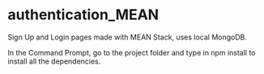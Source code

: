 # authentication_MEAN
Sign Up and Login pages made with MEAN Stack, uses local MongoDB.

In the Command Prompt, go to the project folder and type in npm install to install all the dependencies.
 
